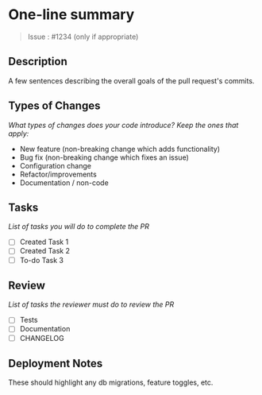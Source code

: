 
# One-line summary

> Issue : #1234 (only if appropriate)

## Description
A few sentences describing the overall goals of the pull request's
commits.

## Types of Changes
_What types of changes does your code introduce? Keep the ones that apply:_

- New feature (non-breaking change which adds functionality)
- Bug fix (non-breaking change which fixes an issue)
- Configuration change
- Refactor/improvements
- Documentation / non-code

## Tasks
_List of tasks you will do to complete the PR_
  - [ ] Created Task 1
  - [ ] Created Task 2
  - [ ] To-do Task 3

## Review
_List of tasks the reviewer must do to review the PR_
- [ ] Tests
- [ ] Documentation
- [ ] CHANGELOG

## Deployment Notes
These should highlight any db migrations, feature toggles, etc.
